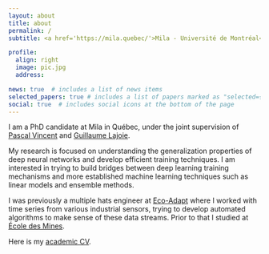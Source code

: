 ```yaml
---
layout: about
title: about
permalink: /
subtitle: <a href='https://mila.quebec/'>Mila - Université de Montréal</a>

profile:
  align: right
  image: pic.jpg
  address:

news: true  # includes a list of news items
selected_papers: true # includes a list of papers marked as "selected={true}"
social: true  # includes social icons at the bottom of the page
---
```


I am a PhD candidate at Mila in Québec, under the joint supervision of [Pascal Vincent](https://ai.facebook.com/people/pascal-vincent/) and [Guillaume Lajoie](https://www.guillaumelajoie.com/).

My research is focused on understanding the generalization properties of deep neural networks and develop efficient training techniques. I am interested in trying to build bridges between deep learning training mechanisms and more established machine learning techniques such as linear models and ensemble methods.

I was previously a multiple hats engineer at [Eco-Adapt](https://www.eco-adapt.com/?lang=fr) where I worked with time series from various industrial sensors, trying to develop automated algorithms to make sense of these data streams. Prior to that I studied at [École des Mines](https://www.minesparis.psl.eu/).

Here is my [academic CV](/assets/pdf/thomas_george_academic_cv.pdf).